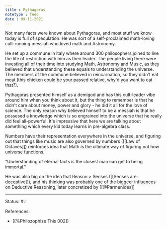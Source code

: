 ```yaml
---
title : Pythagoras
notetype : feed
date : 09-11-2021
---
```



Not many facts were known about Pythagoras, and most stuff we know today is full of speculation. He was sort of a self-proclaimed math-loving cult-running messiah who loved math and Astronomy.

He set up a commune in italy where around 300 philosophers joined to live the life of restriction with him as their leader. The people living there were investing all of their time into studying Math, Astronomy and Music, as they believed that understanding these equals to understanding the universe. The members of the commune believed in reincarnation, so they didn't eat meat (this chicken could be your passed relative, why'd you want to eat that?).

Pythagoras presented himself as a demigod and has this cult-leader vibe around him when you think about it, but the thing to remember is that he didn't care about money, power and glory - he did it all for the love of science. The only reason why believed himself to be a messiah is that he possesed a knowledge which is so engrained into the universe that he really did feel all-powerful. It's impressive that here we are talking about something which every kid today learns in pre-algebra class.

Numbers have their representation everywhere in the universe, and figuring out that things like music are also governed by numbers ([[Law of Octaves]]) reinforces idea that Math is the ultimate way of figuring out how universe functions. 

"Understanding of eternal facts is the closest man can get to being immortal."

He was also big on the idea that Reason > Senses ([[Senses are deceptive]]), and his thinking was probably one of the biggeer influences on Deductive Reasoning, later concretized by [[@Parmenides]]



-----

Status: #💡 

References:
- [[%Philozophize This 002]]
